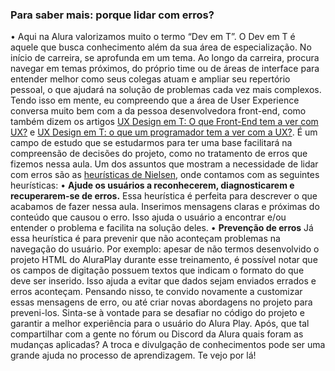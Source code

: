 ### Para saber mais: porque lidar com erros?

•
Aqui na Alura valorizamos muito o termo “Dev em T”. O Dev em T é aquele que busca conhecimento além da sua área de especialização. No início de carreira, se aprofunda em um tema. Ao longo da carreira, procura navegar em temas próximos, do próprio time ou de áreas de interface para entender melhor como seus colegas atuam e ampliar seu repertório pessoal, o que ajudará na solução de problemas cada vez mais complexos.
Tendo isso em mente, eu compreendo que a área de User Experience conversa muito bem com a da pessoa desenvolvedora front-end, como também dizem os artigos [UX Design em T: O que Front-End tem a ver com UX?](https://www.alura.com.br/artigos/ux-design-em-t-front-end-a-ver-com-ux) e [UX Design em T: o que um programador tem a ver com a UX?](https://www.alura.com.br/artigos/ux-design-em-t-o-que-um-programador-tem-a-ver-com-a-ux). É um campo de estudo que se estudarmos para ter uma base facilitará na compreensão de decisões do projeto, como no tratamento de erros que fizemos nessa aula.
Um dos assuntos que mostram a necessidade de lidar com erros são as [heurísticas de Nielsen](https://www.alura.com.br/artigos/10-heuristicas-de-nielsen-uma-formula-pra-evitar-erros-basicos-de-usabilidade), onde contamos com as seguintes heurísticas:
• **Ajude os usuários a reconhecerem, diagnosticarem e recuperarem-se de erros.**
Essa heurística é perfeita para descrever o que acabamos de fazer nessa aula. Inserimos mensagens claras e próximas do conteúdo que causou o erro. Isso ajuda o usuário a encontrar e/ou entender o problema e facilita na solução deles.
• **Prevenção de erros**
Já essa heurística é para prevenir que não aconteçam problemas na navegação do usuário. Por exemplo: apesar de não termos desenvolvido o projeto HTML do AluraPlay durante esse treinamento, é possível notar que os campos de digitação possuem textos que indicam o formato do que deve ser inserido. Isso ajuda a evitar que dados sejam enviados errados e erros aconteçam.
Pensando nisso, te convido novamente a customizar essas mensagens de erro, ou até criar novas abordagens no projeto para preveni-los. Sinta-se à vontade para se desafiar no código do projeto e garantir a melhor experiência para o usuário do Alura Play.
Após, que tal compartilhar com a gente no fórum ou Discord da Alura quais foram as mudanças aplicadas? A troca e divulgação de conhecimentos pode ser uma grande ajuda no processo de aprendizagem. Te vejo por lá!
